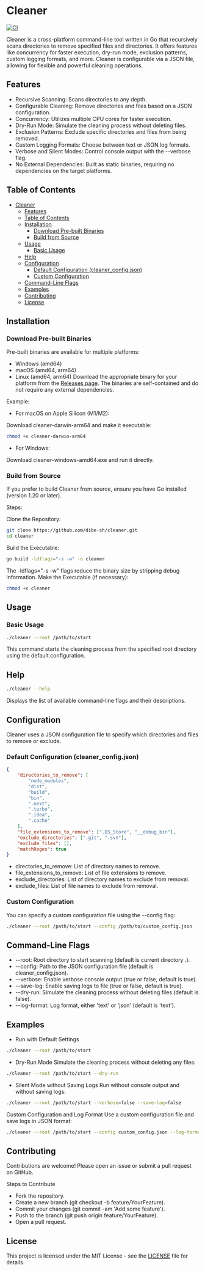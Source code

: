 # Cleaner

[![CI](https://github.com/dibe-sh/cleaner/actions/workflows/ci.yml/badge.svg)](https://github.com/dibe-sh/cleaner/actions/workflows/ci.yml)

Cleaner is a cross-platform command-line tool written in Go that recursively scans directories to remove specified files and directories. It offers features like concurrency for faster execution, dry-run mode, exclusion patterns, custom logging formats, and more. Cleaner is configurable via a JSON file, allowing for flexible and powerful cleaning operations.

## Features

- Recursive Scanning: Scans directories to any depth.
- Configurable Cleaning: Remove directories and files based on a JSON configuration.
- Concurrency: Utilizes multiple CPU cores for faster execution.
- Dry-Run Mode: Simulate the cleaning process without deleting files.
- Exclusion Patterns: Exclude specific directories and files from being removed.
- Custom Logging Formats: Choose between text or JSON log formats.
- Verbose and Silent Modes: Control console output with the --verbose flag.
- No External Dependencies: Built as static binaries, requiring no dependencies on the target platforms.

## Table of Contents

- [Cleaner](#cleaner)
  - [Features](#features)
  - [Table of Contents](#table-of-contents)
  - [Installation](#installation)
    - [Download Pre-built Binaries](#download-pre-built-binaries)
    - [Build from Source](#build-from-source)
  - [Usage](#usage)
    - [Basic Usage](#basic-usage)
  - [Help](#help)
  - [Configuration](#configuration)
    - [Default Configuration (cleaner\_config.json)](#default-configuration-cleaner_configjson)
    - [Custom Configuration](#custom-configuration)
  - [Command-Line Flags](#command-line-flags)
  - [Examples](#examples)
  - [Contributing](#contributing)
  - [License](#license)

## Installation

### Download Pre-built Binaries

Pre-built binaries are available for multiple platforms:

- Windows (amd64)
- macOS (amd64, arm64)
- Linux (amd64, arm64)
   Download the appropriate binary for your platform from the [Releases page](https://github.com/dibe-sh/cleaner/releases). The binaries are self-contained and do not require any external dependencies.

Example:

- For macOS on Apple Silicon (M1/M2):

Download cleaner-darwin-arm64 and make it executable:

```bash
chmod +x cleaner-darwin-arm64
```

- For Windows:

Download cleaner-windows-amd64.exe and run it directly.

### Build from Source

If you prefer to build Cleaner from source, ensure you have Go installed (version 1.20 or later).

Steps:

Clone the Repository:

```bash
git clone https://github.com/dibe-sh/cleaner.git
cd cleaner
```

Build the Executable:

```bash
go build -ldflags="-s -w" -o cleaner
```

The -ldflags="-s -w" flags reduce the binary size by stripping debug information.
Make the Executable (if necessary):

```bash
chmod +x cleaner
```

## Usage

### Basic Usage

```bash
./cleaner --root /path/to/start
```

This command starts the cleaning process from the specified root directory using the default configuration.

## Help

```bash
./cleaner --help
```

Displays the list of available command-line flags and their descriptions.

## Configuration

Cleaner uses a JSON configuration file to specify which directories and files to remove or exclude.

### Default Configuration (cleaner_config.json)

```json
{
    "directories_to_remove": [
        "node_modules",
        "dist",
        "build",
        "bin",
        ".next",
        ".turbo",
        ".idea",
        ".cache"
    ],
    "file_extensions_to_remove": [".DS_Store", "__debug_bin"],
    "exclude_directories": [".git", ".svn"],
    "exclude_files": [],
    "matchRegex": true
}
```

- directories_to_remove: List of directory names to remove.
- file_extensions_to_remove: List of file extensions to remove.
- exclude_directories: List of directory names to exclude from removal.
- exclude_files: List of file names to exclude from removal.

### Custom Configuration

You can specify a custom configuration file using the --config flag:

```bash
./cleaner --root /path/to/start --config /path/to/custom_config.json
```

## Command-Line Flags

- --root: Root directory to start scanning (default is current directory .).
- --config: Path to the JSON configuration file (default is cleaner_config.json).
- --verbose: Enable verbose console output (true or false, default is true).
- --save-log: Enable saving logs to file (true or false, default is true).
- --dry-run: Simulate the cleaning process without deleting files (default is false).
- --log-format: Log format, either 'text' or 'json' (default is 'text').

## Examples

- Run with Default Settings

```bash
./cleaner --root /path/to/start
```

- Dry-Run Mode
   Simulate the cleaning process without deleting any files:

```bash
./cleaner --root /path/to/start --dry-run
```

- Silent Mode without Saving Logs
   Run without console output and without saving logs:

```bash
./cleaner --root /path/to/start --verbose=false --save-log=false
```

Custom Configuration and Log Format
Use a custom configuration file and save logs in JSON format:

```bash
./cleaner --root /path/to/start --config custom_config.json --log-format json
```

## Contributing

Contributions are welcome! Please open an issue or submit a pull request on GitHub.

Steps to Contribute

- Fork the repository.
- Create a new branch (git checkout -b feature/YourFeature).
- Commit your changes (git commit -am 'Add some feature').
- Push to the branch (git push origin feature/YourFeature).
- Open a pull request.

## License

This project is licensed under the MIT License - see the [LICENSE](./LICENSE) file for details.

